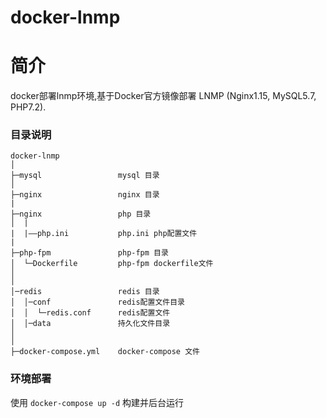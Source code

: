# docker-lnmp

# 简介

docker部署lnmp环境,基于Docker官方镜像部署 LNMP (Nginx1.15, MySQL5.7, PHP7.2).

### 目录说明

```
docker-lnmp
│
├─mysql                 mysql 目录
│
├─nginx                 nginx 目录
|
├─nginx                 php 目录
│  |
|  |——php.ini           php.ini php配置文件
|
├─php-fpm               php-fpm 目录
│  └─Dockerfile         php-fpm dockerfile文件
│
│
│─redis               	redis 目录
│  │─conf          		redis配置文件目录
│  │  └─redis.conf      redis配置文件
│  │─data				持久化文件目录
│   
│
├─docker-compose.yml    docker-compose 文件

```
### 环境部署

使用 `docker-compose up -d` 构建并后台运行 
